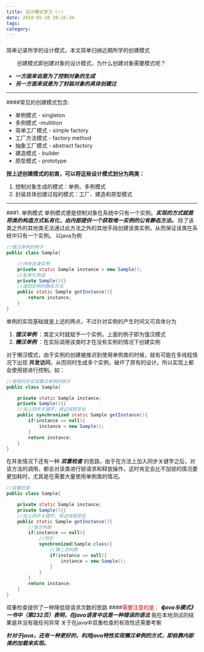 ```yaml
---
title: 设计模式学习（一）
date: 2018-05-10 20:16:34
tags:
category:
---
```


###

简单记录所学的设计模式，本文简单归纳近期所学的创建模式

<!-- more -->

&emsp;&emsp;创建模式即创建对象的设计模式，为什么创建对象需要模式呢？
- ***一方面来说是为了控制对象的生成***
- ***另一方面来说是为了封装对象的具体创建过***

-----

####常见的创建模式包含:
- 单例模式 - singleton
- 多例模式 -multition
- 简单工厂模式 - simple factory
- 工厂方法模式 - factory method
- 抽象工厂模式 - abstract factory
- 建造模式 - builder
- 原型模式 - prototype

**按上述创建模式的初衷，可以将这些设计模式划分为两类：**

1. 控制对象生成的模式：单例、多例模式
2. 封装具体创建过程的模式：工厂、建造和原型模式 

****

###1. 单例模式
单例模式便是控制对象在系统中只有一个实例。***实现的方式就是将类的构造方式私有化，由内部提供一个获取唯一实例的公有静态方法。*** 除了该类之外的其他类无法通过此方法之外的其他手段创建该类实例，从而保证该类在系统中只有一个实例。
以java为例

```java
//饿汉单例的例子
public class Sample{

    //持有自身实例
    private static Sample instance = new Sample();
    //私有化构造
    private Sample(){}
    //返回实例的静态方法
    public static Sample getInstance(){
        return instance;
    }
}
```

单例的实现基础就是上述的两点，不过针对实例的产生时间又可具体分为 
1. ***饿汉单例*** ：类定义时就赋予一个实例，上面的例子即为饿汉模式
2. ***懒汉单例*** ：在实际调用该类时才在没有实例的情况下创建实例

对于懒汉模式，由于实例的创建被推迟到使用单例类的时候，就有可能在多线程情况下出现 **并发访问**，从而同时生成多个实例，破坏了原有的设计。所以实现上都会使用锁进行控制。如：

```java
//使用同步实现懒汉单例的例子
public class Sample{

    private static Sample instance;
    private Sample(){}
    //加上同步关键字，保证线程安全
    public synchronized static Sample getInstance(){
        if(instance == null){
            instance = new Sample();
        }
        return instance;
    }
}
```

在并发情况下还有一种 ***双重检查*** 的思路，由于在方法上加入同步关键字之后，对该方法的调用，都会对该类进行锁请求和释放操作，这时肯定会比不加锁的情况要更加耗时，尤其是在需要大量使用单例类的情况。

```java
//双重检查
public class Sample{

    private static Sample instance;
    private Sample(){}
    //加上同步关键字，保证线程安全
    public static Sample getInstance(){
        //首次判断
        if(instance == null){
            //同步
            synchronized(Sample.class){
                //第二次判断
                if(instance == null){
                    instance = new Sample();
                }
            }
        }
        return instance;
    }
}
```
双重检查提供了一种降低锁请求次数的思路
####<font color="#dd0000">需要注意的是：</font>
***《java与模式》一书中（第232页）表明，在java语言中这是一种错误的语法***
我在本地测试的结果是并没有报任何异常
关于在java中双重检查的有效性还需要考察

***针对于java，还有一种更好的，利用java特性实现懒汉单例的方式，即依靠内部类的加载来实现。***

